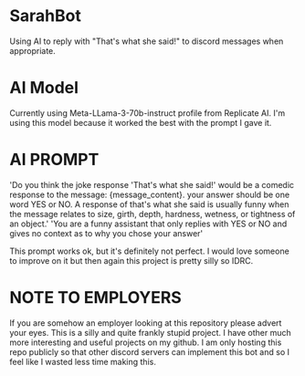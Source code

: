 # SarahBot
Using AI to reply with "That's what she said!" to discord messages when appropriate.

# AI Model
Currently using Meta-LLama-3-70b-instruct profile from Replicate AI.
I'm using this model because it worked the best with the prompt I gave it.

# AI PROMPT
'Do you think the joke response 'That's what she said!' would be a comedic response to the message: {message_content}. your answer should be one word YES or NO. A response of that's what she said is usually funny when the message relates to size, girth, depth, hardness, wetness, or tightness of an object.'
'You are a funny assistant that only replies with YES or NO and gives no context as to why you chose your answer'

This prompt works ok, but it's definitely not perfect. I would love someone to improve on it but then again this project is pretty silly so IDRC.

# NOTE TO EMPLOYERS
If you are somehow an employer looking at this repository please advert your eyes. This is a silly and quite frankly stupid project.
I have other much more interesting and useful projects on my github. I am only hosting this repo publicly so that other discord servers can implement this bot and so I feel like I wasted less time making this.
